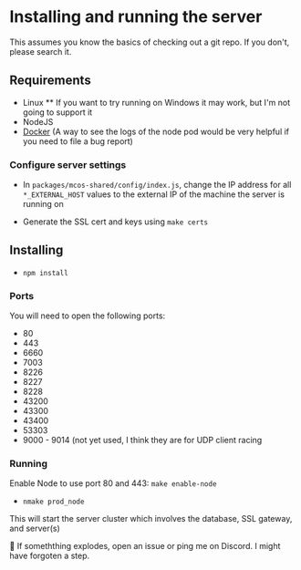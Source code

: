 # Installing and running the server

This assumes you know the basics of checking out a git repo. If you don't, please search it.

## Requirements

- Linux
  \*\* If you want to try running on Windows it may work, but I'm not going to support it
- NodeJS
- [Docker](https://docs.docker.com/compose/install/) (A way to see the logs of the node pod would be very helpful if you need to file a bug report)

### Configure server settings

- In `packages/mcos-shared/config/index.js`, change the IP address for all `*_EXTERNAL_HOST` values to the external IP of the machine the server is running on

- Generate the SSL cert and keys using `make certs`

## Installing

- `npm install`

### Ports

You will need to open the following ports:

- 80
- 443
- 6660
- 7003
- 8226
- 8227
- 8228
- 43200
- 43300
- 43400
- 53303
- 9000 - 9014 (not yet used, I think they are for UDP client racing


### Running

Enable Node to use port 80 and 443: `make enable-node`

- `nmake prod_node`

This will start the server cluster which involves the database, SSL gateway, and server(s)

🤞 If someththing explodes, open an issue or ping me on Discord. I might have forgoten a step.
